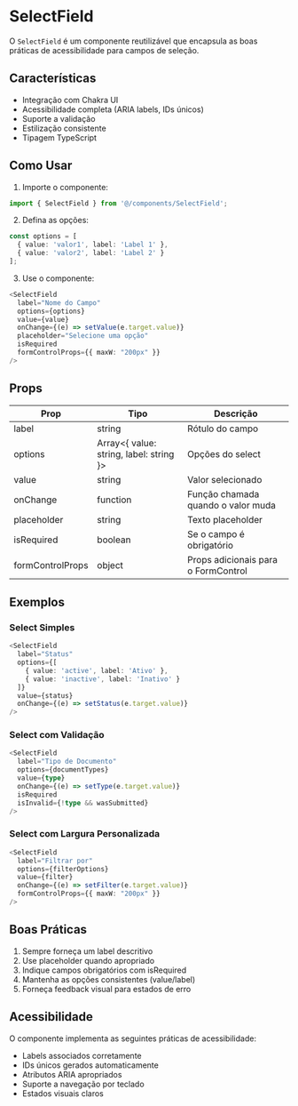 # SelectField

O `SelectField` é um componente reutilizável que encapsula as boas práticas de acessibilidade para campos de seleção.

## Características

- Integração com Chakra UI
- Acessibilidade completa (ARIA labels, IDs únicos)
- Suporte a validação
- Estilização consistente
- Tipagem TypeScript

## Como Usar

1. Importe o componente:

```typescript
import { SelectField } from '@/components/SelectField';
```

2. Defina as opções:

```typescript
const options = [
  { value: 'valor1', label: 'Label 1' },
  { value: 'valor2', label: 'Label 2' }
];
```

3. Use o componente:

```typescript
<SelectField
  label="Nome do Campo"
  options={options}
  value={value}
  onChange={(e) => setValue(e.target.value)}
  placeholder="Selecione uma opção"
  isRequired
  formControlProps={{ maxW: "200px" }}
/>
```

## Props

| Prop | Tipo | Descrição |
|------|------|-----------|
| label | string | Rótulo do campo |
| options | Array<{ value: string, label: string }> | Opções do select |
| value | string | Valor selecionado |
| onChange | function | Função chamada quando o valor muda |
| placeholder | string | Texto placeholder |
| isRequired | boolean | Se o campo é obrigatório |
| formControlProps | object | Props adicionais para o FormControl |

## Exemplos

### Select Simples

```typescript
<SelectField
  label="Status"
  options={[
    { value: 'active', label: 'Ativo' },
    { value: 'inactive', label: 'Inativo' }
  ]}
  value={status}
  onChange={(e) => setStatus(e.target.value)}
/>
```

### Select com Validação

```typescript
<SelectField
  label="Tipo de Documento"
  options={documentTypes}
  value={type}
  onChange={(e) => setType(e.target.value)}
  isRequired
  isInvalid={!type && wasSubmitted}
/>
```

### Select com Largura Personalizada

```typescript
<SelectField
  label="Filtrar por"
  options={filterOptions}
  value={filter}
  onChange={(e) => setFilter(e.target.value)}
  formControlProps={{ maxW: "200px" }}
/>
```

## Boas Práticas

1. Sempre forneça um label descritivo
2. Use placeholder quando apropriado
3. Indique campos obrigatórios com isRequired
4. Mantenha as opções consistentes (value/label)
5. Forneça feedback visual para estados de erro

## Acessibilidade

O componente implementa as seguintes práticas de acessibilidade:

- Labels associados corretamente
- IDs únicos gerados automaticamente
- Atributos ARIA apropriados
- Suporte a navegação por teclado
- Estados visuais claros 